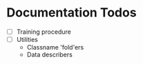# Documentation Todos

- [ ] Training procedure   
- [ ] Utilities
	- Classname 'fold'ers
	- Data describers


